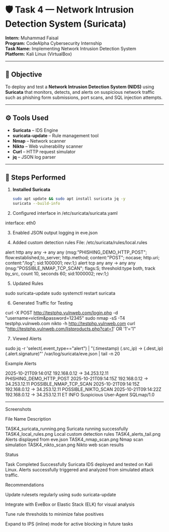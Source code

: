 # 🛡️ Task 4 — Network Intrusion Detection System (Suricata)

**Intern:** Muhammad Faisal  
**Program:** CodeAlpha Cybersecurity Internship  
**Task Name:** Implementing Network Intrusion Detection System  
**Platform:** Kali Linux (VirtualBox)

---

## 🎯 Objective
To deploy and test a **Network Intrusion Detection System (NIDS)** using **Suricata** that monitors, detects, and alerts on suspicious network traffic such as phishing form submissions, port scans, and SQL injection attempts.

---

## ⚙️ Tools Used
- **Suricata** – IDS Engine  
- **suricata-update** – Rule management tool  
- **Nmap** – Network scanner  
- **Nikto** – Web vulnerability scanner  
- **Curl** – HTTP request simulator  
- **jq** – JSON log parser  

---

## 🧠 Steps Performed

1. **Installed Suricata**
   ```bash
   sudo apt update && sudo apt install suricata jq -y
   suricata --build-info

2. Configured interface in /etc/suricata/suricata.yaml

interface: eth0


3. Enabled JSON output logging in eve.json


4. Added custom detection rules
File: /etc/suricata/rules/local.rules

alert http any any -> any any (msg:"PHISHING_DEMO_HTTP_POST"; flow:established,to_server; http.method; content:"POST"; nocase; http.uri; content:"/log"; sid:1000001; rev:1;)
alert tcp any any -> any any (msg:"POSSIBLE_NMAP_TCP_SCAN"; flags:S; threshold:type both, track by_src, count 10, seconds 60; sid:1000002; rev:1;)


5. Updated Rules

sudo suricata-update
sudo systemctl restart suricata


6. Generated Traffic for Testing

curl -X POST http://testphp.vulnweb.com/login.php -d "username=victim&password=12345"
sudo nmap -sS -T4 testphp.vulnweb.com
nikto -h http://testphp.vulnweb.com
curl "http://testphp.vulnweb.com/listproducts.php?cat=1' OR '1'='1"


7. Viewed Alerts

sudo jq -r 'select(.event_type=="alert") | "\(.timestamp) \(.src_ip) -> \(.dest_ip) \(.alert.signature)"' /var/log/suricata/eve.json | tail -n 20



 Example Alerts

2025-10-21T09:14:01Z 192.168.0.12 -> 34.253.12.11 PHISHING_DEMO_HTTP_POST
2025-10-21T09:14:15Z 192.168.0.12 -> 34.253.12.11 POSSIBLE_NMAP_TCP_SCAN
2025-10-21T09:14:15Z 192.168.0.12 -> 34.253.12.11 POSSIBLE_NIKTO_SCAN
2025-10-21T09:14:22Z 192.168.0.12 -> 34.253.12.11 ET INFO Suspicious User-Agent SQLmap/1.0


---

Screenshots

File Name	Description

TASK4_suricata_running.png	Suricata running successfully
TASK4_local_rules.png	Local custom detection rules
TASK4_alerts_tail.png	Alerts displayed from eve.json
TASK4_nmap_scan.png	Nmap scan simulation
TASK4_nikto_scan.png	Nikto web scan results


Status

 Task Completed Successfully
Suricata IDS deployed and tested on Kali Linux. Alerts successfully triggered and analyzed from simulated attack traffic.



Recommendations

Update rulesets regularly using sudo suricata-update

Integrate with EveBox or Elastic Stack (ELK) for visual analysis

Tune rule thresholds to minimize false positives

Expand to IPS (inline) mode for active blocking in future tasks
